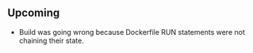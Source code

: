 
## Upcoming

- Build was going wrong because Dockerfile RUN statements were not chaining
their state.